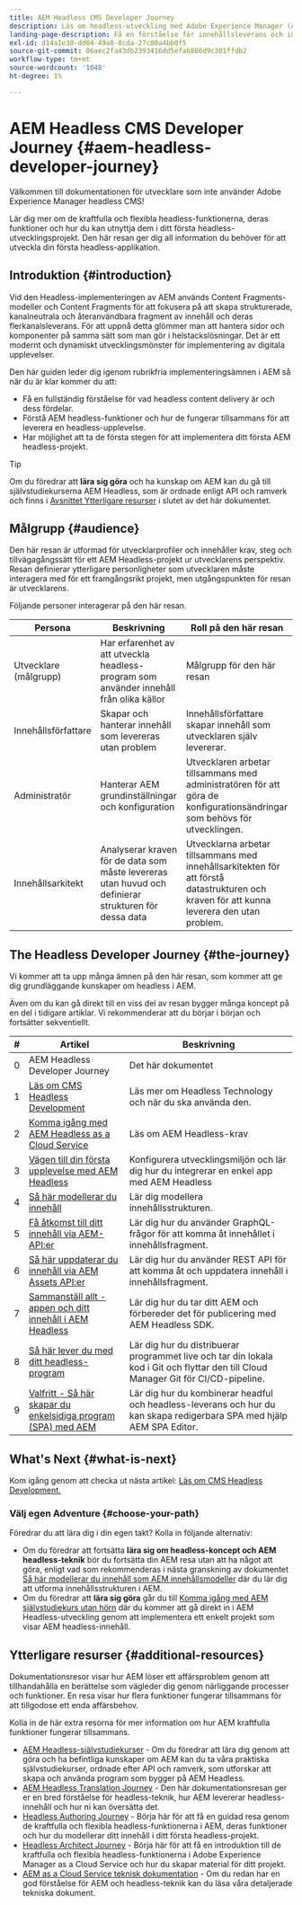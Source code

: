 ```yaml
---
title: AEM Headless CMS Developer Journey
description: Läs om headless-utveckling med Adobe Experience Manager (AEM) som Headless CMS. Lär dig hur du använder funktioner som innehållsmodeller, innehållsfragment och ett GraphQL-API för att leverera headless-innehåll.
landing-page-description: Få en förståelse för innehållsleverans och implementering utan problem. Läs mer om hur ni utvecklar er strategi inom ert företag.
exl-id: d14a1e30-dd04-49a8-8cda-27c80a4bb0f5
source-git-commit: 06aec2fa43db2393416dd5efab886d9c301ffdb2
workflow-type: tm+mt
source-wordcount: '1048'
ht-degree: 1%

---
```


# AEM Headless CMS Developer Journey {#aem-headless-developer-journey}

Välkommen till dokumentationen för utvecklare som inte använder Adobe Experience Manager headless CMS!

Lär dig mer om de kraftfulla och flexibla headless-funktionerna, deras funktioner och hur du kan utnyttja dem i ditt första headless-utvecklingsprojekt. Den här resan ger dig all information du behöver för att utveckla din första headless-applikation.

## Introduktion {#introduction}

Vid den Headless-implementeringen av AEM används Content Fragments-modeller och Content Fragments för att fokusera på att skapa strukturerade, kanalneutrala och återanvändbara fragment av innehåll och deras flerkanalsleverans. För att uppnå detta glömmer man att hantera sidor och komponenter på samma sätt som man gör i helstackslösningar. Det är ett modernt och dynamiskt utvecklingsmönster för implementering av digitala upplevelser.

Den här guiden leder dig igenom rubrikfria implementeringsämnen i AEM så när du är klar kommer du att:

* Få en fullständig förståelse för vad headless content delivery är och dess fördelar.
* Förstå AEM headless-funktioner och hur de fungerar tillsammans för att leverera en headless-upplevelse.
* Har möjlighet att ta de första stegen för att implementera ditt första AEM headless-projekt.

>[!TIP]
>
> Om du föredrar att **lära sig göra** och ha kunskap om AEM kan du gå till självstudiekurserna AEM Headless, som är ordnade enligt API och ramverk och finns i [Avsnittet Ytterligare resurser](#additional-resources) i slutet av det här dokumentet.

## Målgrupp {#audience}

Den här resan är utformad för utvecklarprofiler och innehåller krav, steg och tillvägagångssätt för ett AEM Headless-projekt ur utvecklarens perspektiv. Resan definierar ytterligare personligheter som utvecklaren måste interagera med för ett framgångsrikt projekt, men utgångspunkten för resan är utvecklarens.

Följande personer interagerar på den här resan.

| Persona | Beskrivning | Roll på den här resan |
|---|---|---|
| Utvecklare (målgrupp) | Har erfarenhet av att utveckla headless-program som använder innehåll från olika källor | Målgrupp för den här resan |
| Innehållsförfattare | Skapar och hanterar innehåll som levereras utan problem | Innehållsförfattare skapar innehåll som utvecklaren själv levererar. |
| Administratör | Hanterar AEM grundinställningar och konfiguration | Utvecklaren arbetar tillsammans med administratören för att göra de konfigurationsändringar som behövs för utvecklingen. |
| Innehållsarkitekt | Analyserar kraven för de data som måste levereras utan huvud och definierar strukturen för dessa data | Utvecklarna arbetar tillsammans med innehållsarkitekten för att förstå datastrukturen och kraven för att kunna leverera den utan problem. |

## The Headless Developer Journey {#the-journey}

Vi kommer att ta upp många ämnen på den här resan, som kommer att ge dig grundläggande kunskaper om headless i AEM.

Även om du kan gå direkt till en viss del av resan bygger många koncept på en del i tidigare artiklar. Vi rekommenderar att du börjar i början och fortsätter sekventiellt.

| # | Artikel | Beskrivning |
|---|---|---|
| 0 | AEM Headless Developer Journey | Det här dokumentet |
| 1 | [Läs om CMS Headless Development](learn-about.md) | Läs mer om Headless Technology och när du ska använda den. |
| 2 | [Komma igång med AEM Headless as a Cloud Service](getting-started.md) | Läs om AEM Headless-krav |
| 3 | [Vägen till din första upplevelse med AEM Headless](path-to-first-experience.md) | Konfigurera utvecklingsmiljön och lär dig hur du integrerar en enkel app med AEM Headless |
| 4 | [Så här modellerar du innehåll](model-your-content.md) | Lär dig modellera innehållsstrukturen. |
| 5 | [Få åtkomst till ditt innehåll via AEM-API:er](access-your-content.md) | Lär dig hur du använder GraphQL-frågor för att komma åt innehållet i innehållsfragment. |
| 6 | [Så här uppdaterar du innehåll via AEM Assets API:er](update-your-content.md) | Lär dig hur du använder REST API för att komma åt och uppdatera innehåll i innehållsfragment. |
| 7 | [Sammanställ allt - appen och ditt innehåll i AEM Headless](put-it-all-together.md) | Lär dig hur du tar ditt AEM och förbereder det för publicering med AEM Headless SDK. |
| 8 | [Så här lever du med ditt headless-program](go-live.md) | Lär dig hur du distribuerar programmet live och tar din lokala kod i Git och flyttar den till Cloud Manager Git för CI/CD-pipeline. |
| 9 | [Valfritt - Så här skapar du enkelsidiga program (SPA) med AEM](create-spa.md) | Lär dig hur du kombinerar headful och headless-leverans och hur du kan skapa redigerbara SPA med hjälp AEM SPA Editor. |

## What&#39;s Next {#what-is-next}

Kom igång genom att checka ut nästa artikel: [Läs om CMS Headless Development.](learn-about.md)

### Välj egen Adventure {#choose-your-path}

Föredrar du att lära dig i din egen takt? Kolla in följande alternativ:

* Om du föredrar att fortsätta **lära sig om headless-koncept och AEM headless-teknik** bör du fortsätta din AEM resa utan att ha något att göra, enligt vad som rekommenderas i nästa granskning av dokumentet [Så här modellerar du innehåll som AEM innehållsmodeller](model-your-content.md) där du lär dig att utforma innehållsstrukturen i AEM.
* Om du föredrar att **lära sig göra** går du till [Komma igång med AEM självstudiekurs utan hörn](https://experienceleague.adobe.com/docs/experience-manager-learn/getting-started-with-aem-headless/graphql/multi-step/overview.html) där du kommer att gå direkt in i AEM Headless-utveckling genom att implementera ett enkelt projekt som visar AEM headless-innehåll.

## Ytterligare resurser {#additional-resources}

Dokumentationsresor visar hur AEM löser ett affärsproblem genom att tillhandahålla en berättelse som vägleder dig genom närliggande processer och funktioner. En resa visar hur flera funktioner fungerar tillsammans för att tillgodose ett enda affärsbehov.

Kolla in de här extra resorna för mer information om hur AEM kraftfulla funktioner fungerar tillsammans.

* [AEM Headless-självstudiekurser](https://experienceleague.adobe.com/docs/experience-manager-learn/getting-started-with-aem-headless/overview.html) - Om du föredrar att lära dig genom att göra och ha befintliga kunskaper om AEM kan du ta våra praktiska självstudiekurser, ordnade efter API och ramverk, som utforskar att skapa och använda program som bygger på AEM Headless.
* [AEM Headless Translation Journey](/help/journey-headless/translation/overview.md) - Den här dokumentationsresan ger er en bred förståelse för headless-teknik, hur AEM levererar headless-innehåll och hur ni kan översätta det.
* [Headless Authoring Journey](/help/journey-headless/author/overview.md) - Börja här för att få en guidad resa genom de kraftfulla och flexibla headless-funktionerna i AEM, deras funktioner och hur du modellerar ditt innehåll i ditt första headless-projekt.
* [Headless Architect Journey](/help/journey-headless/architect/overview.md) - Börja här för att få en introduktion till de kraftfulla och flexibla headless-funktionerna i Adobe Experience Manager as a Cloud Service och hur du skapar material för ditt projekt.
* [AEM as a Cloud Service teknisk dokumentation](https://experienceleague.adobe.com/docs/experience-manager-cloud-service.html) - Om du redan har en god förståelse för AEM och headless-teknik kan du läsa våra detaljerade tekniska dokument.
